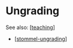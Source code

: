 <!--
 Copyright (C) 2023 David Jones
 
 This file is part of memex.
 
 memex is free software: you can redistribute it and/or modify
 it under the terms of the GNU General Public License as published by
 the Free Software Foundation, either version 3 of the License, or
 (at your option) any later version.
 
 memex is distributed in the hope that it will be useful,
 but WITHOUT ANY WARRANTY; without even the implied warranty of
 MERCHANTABILITY or FITNESS FOR A PARTICULAR PURPOSE.  See the
 GNU General Public License for more details.
 
 You should have received a copy of the GNU General Public License
 along with memex.  If not, see <http://www.gnu.org/licenses/>.
-->

# Ungrading 

See also: [[teaching]]


- [[stommel-ungrading]]


[//begin]: # "Autogenerated link references for markdown compatibility"
[teaching]: teaching "Teaching"
[stommel-ungrading]: stommel-ungrading "Jesse Stommel on ungrading"
[//end]: # "Autogenerated link references"